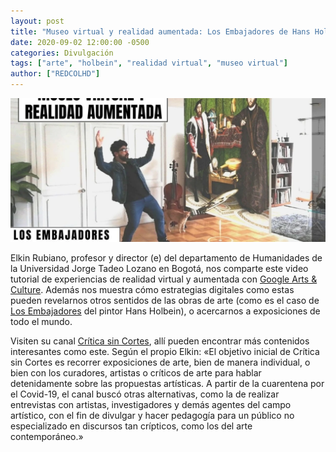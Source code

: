 ```yaml
---
layout: post
title: "Museo virtual y realidad aumentada: Los Embajadores de Hans Holbein con Google Arts & Culture"
date: 2020-09-02 12:00:00 -0500
categories: Divulgación
tags: ["arte", "holbein", "realidad virtual", "museo virtual"]
author: ["REDCOLHD"]
---
```


![Meme sobre Los Embajadores](/assets/blog/los-embajadores.jpg)

Elkin Rubiano, profesor y director (e) del departamento de Humanidades de la Universidad Jorge Tadeo Lozano en Bogotá, nos comparte este video tutorial de experiencias de realidad virtual y aumentada con [Google Arts & Culture](https://artsandculture.google.com/). Además nos muestra cómo estrategias digitales como estas pueden revelarnos otros sentidos de las obras de arte (como es el caso de [Los Embajadores](https://artsandculture.google.com/streetview/bQEWbLB26MG1LA?sv_lng=-0.12870683845895314&sv_lat=51.50863862789381&sv_h=-178.51444247410365&sv_p=-0.6760629928077719&sv_pid=yVo9A4TsSuiLeNcHfdWGrw&sv_z=1) del pintor Hans Holbein), o acercarnos a exposiciones de todo el mundo.

Visiten su canal [Crítica sin Cortes](https://www.youtube.com/channel/UCCnuFYbrp3fkylbcz84wdFQ), allí pueden encontrar más contenidos interesantes como este. Según el propio Elkin: «El objetivo inicial de Crítica sin Cortes es recorrer exposiciones de arte, bien de manera individual, o bien con los curadores, artistas o críticos de arte para hablar detenidamente sobre las propuestas artísticas. A partir de la cuarentena por el Covid-19, el canal buscó otras alternativas, como la de realizar entrevistas con artistas, investigadores y demás agentes del campo artístico, con el fin de divulgar y hacer pedagogía para un público no especializado en discursos tan crípticos, como los del arte contemporáneo.»
